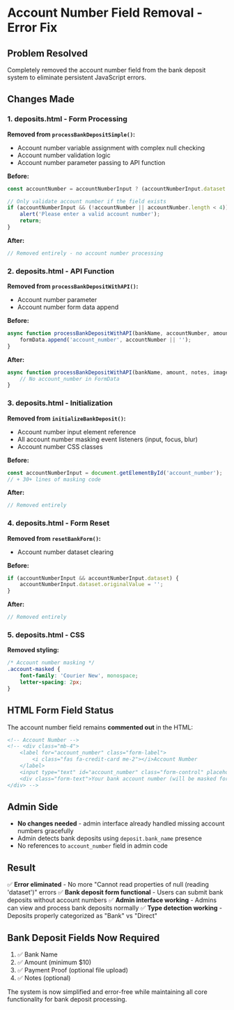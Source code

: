 # Account Number Field Removal - Error Fix

## Problem Resolved
Completely removed the account number field from the bank deposit system to eliminate persistent JavaScript errors.

## Changes Made

### 1. deposits.html - Form Processing
**Removed from `processBankDepositSimple()`:**
- Account number variable assignment with complex null checking
- Account number validation logic
- Account number parameter passing to API function

**Before:**
```javascript
const accountNumber = accountNumberInput ? (accountNumberInput.dataset && accountNumberInput.dataset.originalValue ? accountNumberInput.dataset.originalValue : accountNumberInput.value.replace(/[••]/g, '')) : '';

// Only validate account number if the field exists
if (accountNumberInput && (!accountNumber || accountNumber.length < 4)) {
    alert('Please enter a valid account number');
    return;
}
```

**After:**
```javascript
// Removed entirely - no account number processing
```

### 2. deposits.html - API Function
**Removed from `processBankDepositWithAPI()`:**
- Account number parameter
- Account number form data append

**Before:**
```javascript
async function processBankDepositWithAPI(bankName, accountNumber, amount, notes, imageFile) {
    formData.append('account_number', accountNumber || '');
}
```

**After:**
```javascript
async function processBankDepositWithAPI(bankName, amount, notes, imageFile) {
    // No account_number in FormData
}
```

### 3. deposits.html - Initialization
**Removed from `initializeBankDeposit()`:**
- Account number input element reference
- All account number masking event listeners (input, focus, blur)
- Account number CSS classes

**Before:**
```javascript
const accountNumberInput = document.getElementById('account_number');
// + 30+ lines of masking code
```

**After:**
```javascript
// Removed entirely
```

### 4. deposits.html - Form Reset
**Removed from `resetBankForm()`:**
- Account number dataset clearing

**Before:**
```javascript
if (accountNumberInput && accountNumberInput.dataset) {
    accountNumberInput.dataset.originalValue = '';
}
```

**After:**
```javascript
// Removed entirely
```

### 5. deposits.html - CSS
**Removed styling:**
```css
/* Account number masking */
.account-masked {
    font-family: 'Courier New', monospace;
    letter-spacing: 2px;
}
```

## HTML Form Field Status
The account number field remains **commented out** in the HTML:
```html
<!-- Account Number -->
<!-- <div class="mb-4">
    <label for="account_number" class="form-label">
        <i class="fas fa-credit-card me-2"></i>Account Number
    </label>
    <input type="text" id="account_number" class="form-control" placeholder="Enter your account number" maxlength="20" required>
    <div class="form-text">Your bank account number (will be masked for security)</div>
</div> -->
```

## Admin Side
- **No changes needed** - admin interface already handled missing account numbers gracefully
- Admin detects bank deposits using `deposit.bank_name` presence
- No references to `account_number` field in admin code

## Result
✅ **Error eliminated** - No more "Cannot read properties of null (reading 'dataset')" errors
✅ **Bank deposit form functional** - Users can submit bank deposits without account numbers
✅ **Admin interface working** - Admins can view and process bank deposits normally
✅ **Type detection working** - Deposits properly categorized as "Bank" vs "Direct"

## Bank Deposit Fields Now Required
1. ✅ Bank Name
2. ✅ Amount (minimum $10)
3. ✅ Payment Proof (optional file upload)
4. ✅ Notes (optional)

The system is now simplified and error-free while maintaining all core functionality for bank deposit processing.
